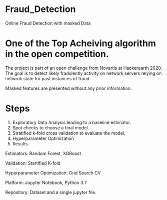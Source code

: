# Fraud_Detection
Online Fraud Detection with masked Data

# One of the Top Acheiving algorithm in the open competition. 
The project is part of an open challenge from Novartis at Hackerearth 2020.
The goal is to detect likely fradulently activity on network servers relying on netwrok state for past instances of fraud.

Masked features are presented without any prior information. 

# Steps

1. Exploratory Data Analysis leading to a baseline estimator.
2. Spot checks to choose a final model.
3. Stratified k-fold cross validation to evaluate the model.
4. Hyperparameter Optimization
5. Results.


Estimators: Random Forest, XGBoost

Validation: Startified K-fold

Hyperparameter Optimization: Grid Search CV

Platform: Jupyter Notebook, Python 3.7

Repository:  Dataset and a single jupyter file.
